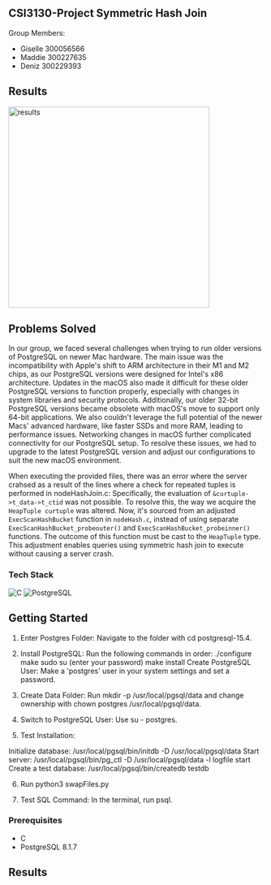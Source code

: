 ## CSI3130-Project Symmetric Hash Join

Group Members:
- Giselle 300056566
- Maddie 300227635
- Deniz 300229393

## Results

<img width="396" alt="results" src="https://github.com/Deniz-Jasa/3130-A1/assets/46465622/6d9c4d0e-8d30-40d8-815e-fbf54b335090">


## Problems Solved

In our group, we faced several challenges when trying to run older versions of PostgreSQL on newer Mac hardware. The main issue was the incompatibility with Apple's shift to ARM architecture in their M1 and M2 chips, as our PostgreSQL versions were designed for Intel's x86 architecture. 
Updates in the macOS also made it difficult for these older PostgreSQL versions to function properly, especially with changes in system libraries and security protocols. Additionally, our older 32-bit PostgreSQL versions became obsolete with macOS's move to support only 64-bit applications. 
We also couldn't leverage the full potential of the newer Macs' advanced hardware, like faster SSDs and more RAM, leading to performance issues. Networking changes in macOS further complicated connectivity for our PostgreSQL setup. 
To resolve these issues, we had to upgrade to the latest PostgreSQL version and adjust our configurations to suit the new macOS environment.


When executing the provided files, there was an error where the server crahsed as a result of the lines where a check for repeated tuples is performed in nodeHashJoin.c:
Specifically, the evaluation of `&curtuple->t_data->t_ctid` was not possible. To resolve this, the way we acquire the `HeapTuple curtuple` was altered. Now, it's sourced from an adjusted `ExecScanHashBucket` function in `nodeHash.c`, instead of using separate `ExecScanHashBucket_probeouter()` and `ExecScanHashBucket_probeinner()` functions. The outcome of this function must be cast to the `HeapTuple` type. This adjustment enables queries using symmetric hash join to execute without causing a server crash.

### Tech Stack

![C](https://img.shields.io/badge/c-%23ED8B00.svg?style=for-the-badge&logo=c&logoColor=white)
![PostgreSQL](https://img.shields.io/badge/PostgreSQL-039BE5?style=for-the-badge&logo=PostgreSQL&logoColor=white)


<!-- GETTING STARTED -->
## Getting Started

1. Enter Postgres Folder: Navigate to the folder with cd postgresql-15.4.

2. Install PostgreSQL: Run the following commands in order:
./configure
make
sudo su (enter your password)
make install
Create PostgreSQL User: Make a 'postgres' user in your system settings and set a password.

3. Create Data Folder: Run mkdir -p /usr/local/pgsql/data and change ownership with chown postgres /usr/local/pgsql/data.

4. Switch to PostgreSQL User: Use su - postgres.

5. Test Installation:

Initialize database: /usr/local/pgsql/bin/initdb -D /usr/local/pgsql/data
Start server: /usr/local/pgsql/bin/pg_ctl -D /usr/local/pgsql/data -l logfile start
Create a test database: /usr/local/pgsql/bin/createdb testdb

6. Run python3 swapFiles.py

7. Test SQL Command: In the terminal, run psql.
   
### Prerequisites

* C
* PostgreSQL 8.1.7

## Results


